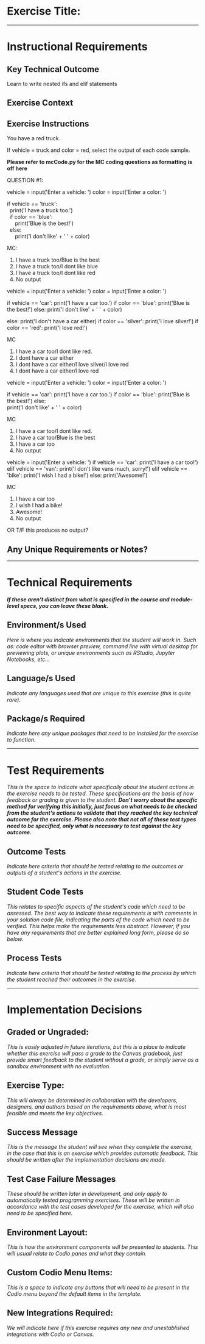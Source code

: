 # Exercise Title:
---
# Instructional Requirements
## Key Technical Outcome
Learn to write nested ifs and elif statements

## Exercise Context
<cant think of anything to say here>

## Exercise Instructions

You have a red truck. <br>

If vehicle = truck and color = red, select the output of each code sample.

**Please refer to mcCode.py for the MC coding questions as formatting is off here**

QUESTION #1:<br>

vehicle = input('Enter a vehicle: ')
color = input('Enter a color: ')

if vehicle == 'truck':<br>
&ensp;print('I have a truck too.')<br>
&ensp;if color == 'blue':<br>
&ensp;&ensp;&ensp;print('Blue is the best!')<br>
&ensp;else:<br>
&ensp;&ensp;&ensp;print('I don\'t like' + ' ' + color)<br>

MC: <br>
1. I have a truck too/Blue is the best  
2. I have a truck too/I dont like blue 
3. I have a truck too/I dont like red 
4. No output


vehicle = input('Enter a vehicle: ')
color = input('Enter a color: ')

if vehicle == 'car':
	print('I have a car too.')
	if color == 'blue':
		print('Blue is the best!')
    else:
    	print('I don\'t like' + ' ' + color)

else:
	print('I don\'t have a car either)
	if color == 'silver':
		print('I love silver!')
	if color == 'red':
		print('I love red!')	

MC
1. I have a car too/I dont like red. 
2. I dont have a car either
3. I dont have a car either/I love silver/I love red
4. I dont have a car either/I love red



vehicle = input('Enter a vehicle: ')
color = input('Enter a color: ')

if vehicle == 'car':
	print('I have a car too.')
	if color == 'blue':
		print('Blue is the best!')
    else:    
      print('I don\'t like' + ' ' + color)
      	
        	
MC
1. I have a car too/I dont like red. 
2. I have a car too/Blue is the best
3. I have a car too
4. No output


vehicle = input('Enter a vehicle: ')
if vehicle == 'car':
	print('I have a car too!')
elif vehicle == 'van':
	print('I don\'t like vans much, sorry!')
elif vehicle == 'bike':
	print('I wish I had a bike!')
else:
	print('Awesome!')	
	
MC
1. I have a car too 
2. I wish I had a bike!
3. Awesome!
4. No output
	  
 OR T/F this produces no output?
 
 
 
    
## Any Unique Requirements or Notes?

---
# Technical Requirements
<em><strong>If these aren't distinct from what is specified in the course and module-level specs, you can leave these blank.</strong></em>

## Environment/s Used
<em>Here is where you indicate environments that the student will work in. Such as: code editor with browser preview, command line with virtual desktop for previewing plots, or unique environments such as RStudio, Jupyter Notebooks, etc...</em>

## Language/s Used
<em>Indicate any languages used that are unique to this exercise (this is quite rare).</em>

## Package/s Required
<em>Indicate here any unique packages that need to be installed for the exercise to function.</em>

---
# Test Requirements
<em>This is the space to indicate what specifically about the student actions in the exercise needs to be tested. These specifications are the basis of how feedback or grading is given to the student. <strong>Don't worry about the specific method for verifying this initially, just focus on what needs to be checked from the student's actions to validate that they reached the key technical outcome for the exercise. Please also note that not all of these test types need to be specified, only what is necessary to test against the key outcome.</strong></em>

## Outcome Tests
<em>Indicate here criteria that should be tested relating to the outcomes or outputs of a student's actions in the exercise.</em>

## Student Code Tests
<em>This relates to specific aspects of the student's code which need to be assessed. The best way to indicate these requirements is with comments in your solution code file, indicating the parts of the code which need to be verified. This helps make the requirements less abstract. However, if you have any requirements that are better explained long form, please do so below.</em>

## Process Tests
<em>Indicate here criteria that should be tested relating to the process by which the student reached their outcomes in the exercise.</em>

---
#  Implementation Decisions

## Graded or Ungraded:
<em>This is easily adjusted in future iterations, but this is a place to indicate whether this exercise will pass a grade to the Canvas gradebook, just provide smart feedback to the student without a grade, or simply serve as a sandbox environment with no evaluation.</em>

## Exercise Type:
<em>This will always be determined in collaboration with the developers, designers, and authors based on the requirements above, what is most feasible and meets the key objectives.</em>

## Success Message
<em>This is the message the student will see when they complete the exercise, in the case that this is an exercise which provides automatic feedback. This should be written after the implementation decisions are made.</em>

## Test Case Failure Messages
<em>These should be written later in development, and only apply to automatically tested programming exercises. These will be written in accordance with the test cases developed for the exercise, which will also need to be specified here.</em>

## Environment Layout:
<em>This is how the environment components will be presented to students. This will usuall relate to Codio panes and what they contain.</em>

## Custom Codio Menu Items:
<em>This is a space to indicate any buttons that will need to be present in the Codio menu beyond the default items in the template.</em>

## New Integrations Required:
<em>We will indicate here if this exercise requires any new and unestablished integrations with Codio or Canvas.</em>
